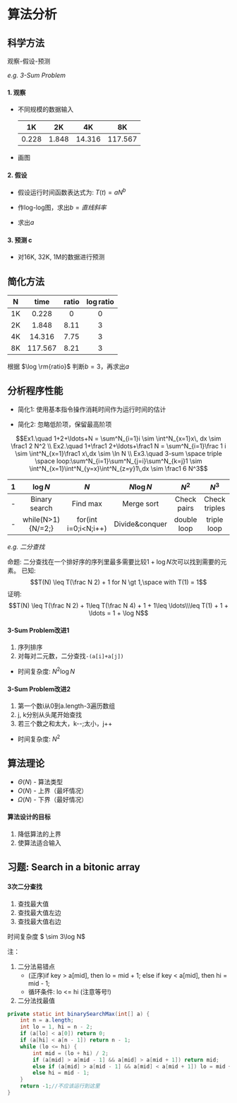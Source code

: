 # 算法分析

## 科学方法

观察-假设-预测

*e.g. 3-Sum Problem*

#### 1. 观察

* 不同规模的数据输入

    | 1K | 2K | 4K | 8K |
    |:---:|:---:|:---:|:---:|
    |0.228|1.848|14.316|117.567|

* 画图  
  

#### 2. 假设

* 假设运行时间函数表达式为: $T(t)=aN^b$

* 作log-log图，求出$b=直线斜率$

* 求出$a$

#### 3. 预测 c

* 对16K, 32K, 1M的数据进行预测  

## 简化方法

| N | time | ratio | $\log \mathrm{ratio}$ |
| :--: | :--: | :--: | :--: | 
| 1K | 0.228 | 0 | 0 |
| 2K | 1.848 | 8.11 | 3 |
| 4K | 14.316 | 7.75 | 3 |
| 8K | 117.567| 8.21 | 3 |

根据 $\log \rm{ratio}$ 判断$b = 3$，再求出$a$

## 分析程序性能

* 简化1: 使用基本指令操作消耗时间作为运行时间的估计

* 简化2: 忽略低阶项，保留最高阶项

$$Ex1.\quad 1+2+\ldots+N = \sum^N_{i=1}i \sim \int^N_{x=1}x\, dx \sim \frac1 2 N^2 \\
Ex2.\quad 1+\frac1 2+\ldots+\frac1 N = \sum^N_{i=1}\frac 1 i \sim \int^N_{x=1}\frac1 x\,dx \sim \ln N \\
Ex3.\quad 3-sum \space triple \space loop:\sum^N_{i=1}\sum^N_{j=i}\sum^N_{k=j}1 \sim \int^N_{x=1}\int^N_{y=x}\int^N_{z=y}1\,dx \sim \frac1 6 N^3$$

|$1$|$\log N$|$N$|$N\log N$|$N^2$|$N^3$|$2^N$|
|:---:|:---:|:---:|:---:|:---:|:---:|:---:|
|-|Binary search|Find max|Merge sort|Check pairs|Check triples|Exhaustive search|
|-|while(N>1){N/=2;}|for(int i=0;i<N;i++)|Divide&conquer|double loop|triple loop|check all subsets|

*e.g. 二分查找*

命题: 二分查找在一个排好序的序列里最多需要比较$1+\log N$次可以找到需要的元素。
已知: 
$$T(N) \leq T(\frac N 2) + 1 for N \gt 1,\space with T(1) = 1$$
证明: 
$$T(N) \leq T(\frac N 2) + 1\leq T(\frac N 4) + 1 + 1\leq \ldots\\\leq T(1) + 1 + \ldots = 1 + \log N$$

#### 3-Sum Problem改进1

1. 序列排序
2. 对每对二元数，二分查找`-(a[i]+a[j])`

* 时间复杂度: $N^2\log N$

#### 3-Sum Problem改进2

1. 第一个数i从0到a.length-3遍历数组
2. j, k分别从头尾开始查找
3. 若三个数之和太大，k--;太小，j++

* 时间复杂度: $N^2$

## 算法理论

* $\Theta(N)$ - 算法类型
* $O(N)$ - 上界（最坏情况）
* $\Omega(N)$ - 下界（最好情况）    

#### 算法设计的目标
1. 降低算法的上界
2. 使算法适合输入


## 习题: Search in a bitonic array

#### 3次二分查找

1. 查找最大值
2. 查找最大值左边
3. 查找最大值右边

时间复杂度 $ \sim 3\log N$

注：
1. 二分法易错点
    * (正序)if key > a[mid], then lo = mid + 1;
    else if key < a[mid], then hi = mid - 1;
    *  循环条件: lo <= hi (注意等号!)
2. 二分法找最值
```java
private static int binarySearchMax(int[] a) {
    int n = a.length;
    int lo = 1, hi = n - 2;
    if (a[lo] < a[0]) return 0;
    if (a[hi] < a[n - 1]) return n - 1;
    while (lo <= hi) {
        int mid = (lo + hi) / 2;
        if (a[mid] > a[mid - 1] && a[mid] > a[mid + 1]) return mid;
        else if (a[mid] > a[mid - 1] && a[mid] < a[mid + 1]) lo = mid + 1;
        else hi = mid - 1;
    }
    return -1;//不应该运行到这里
}
```